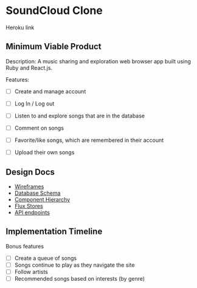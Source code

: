 
# SoundCloud Clone

Heroku link


## Minimum Viable Product

Description: A music sharing and exploration web browser
app built using Ruby and React.js.

Features:
- [ ] Create and manage account
- [ ] Log In / Log out
- [ ] Listen to and explore songs that are in the database
- [ ] Comment on songs
- [ ] Favorite/like songs, which are remembered in their account
- [ ] Upload their own songs



## Design Docs
* [Wireframes][wireframes]
* [Database Schema][schema]
* [Component Hierarchy][components]
* [Flux Stores][stores]
* [API endpoints][endpoints]


[wireframes]: ./docs/Wireframes.md
[schema]: ./docs/schema.md
[components]: ./docs/components.md
[stores]: ./docs/stores.md
[endpoints]: ./docs/endpoints.md


## Implementation Timeline



Bonus features
- [ ] Create a queue of songs
- [ ] Songs continue to play as they navigate the site
- [ ] Follow artists
- [ ] Recommended songs based on interests (by genre)
